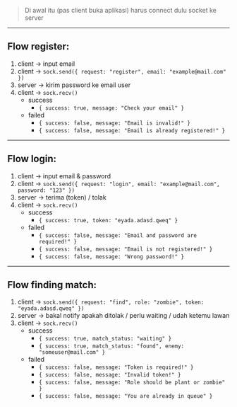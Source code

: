 > Di awal itu (pas client buka aplikasi) harus connect dulu socket ke server

---

## Flow register:

1. client -> input email
2. client -> `sock.send({ request: "register", email: "example@mail.com" })`
3. server -> kirim password ke email user
4. client -> `sock.recv()`
   - success
     - `{ success: true, message: "Check your email" }`
   - failed
     - `{ success: false, message: "Email is invalid!" }`
     - `{ success: false, message: "Email is already registered!" }`

---

## Flow login:

1. client -> input email & password
2. client -> `sock.send({ request: "login", email: "example@mail.com", password: "123" })`
3. server -> terima (token) / tolak
4. client -> `sock.recv()`
   - success
     - `{ success: true, token: "eyada.adasd.qweq" }`
   - failed
     - `{ success: false, message: "Email and password are required!" }`
     - `{ success: false, message: "Email is not registered!" }`
     - `{ success: false, message: "Wrong password!" }`

---

## Flow finding match:

1. client -> `sock.send({ request: "find", role: "zombie", token: "eyada.adasd.qweq" })`
2. server -> bakal notify apakah ditolak / perlu waiting / udah ketemu lawan
3. client -> `sock.recv()`
   - success
     - `{ success: true, match_status: "waiting" }`
     - `{ success: true, match_status: "found", enemy: "someuser@mail.com" }`
   - failed
     - `{ success: false, message: "Token is required!" }`
     - `{ success: false, message: "Invalid token!" }`
     - `{ success: false, message: "Role should be plant or zombie" }`
     - `{ success: false, message: "You are already in queue" }`
